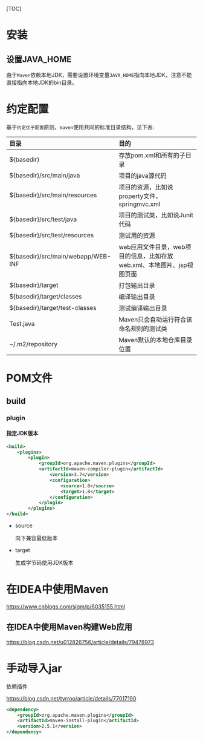 [TOC]

# 安装

## 设置JAVA_HOME

由于`Maven`依赖本地JDK，需要设置环境变量`JAVA_HOME`指向本地JDK，注意不能直接指向本地JDK的bin目录。

# 约定配置

基于`约定优于配置`原则，`maven`使用共同的标准目录结构，见下表:

| 目录                               | 目的                                                         |
| :--------------------------------- | :----------------------------------------------------------- |
| ${basedir}                         | 存放pom.xml和所有的子目录                                    |
| ${basedir}/src/main/java           | 项目的java源代码                                             |
| ${basedir}/src/main/resources      | 项目的资源，比如说property文件，springmvc.xml                |
| ${basedir}/src/test/java           | 项目的测试类，比如说Junit代码                                |
| ${basedir}/src/test/resources      | 测试用的资源                                                 |
| ${basedir}/src/main/webapp/WEB-INF | web应用文件目录，web项目的信息，比如存放web.xml、本地图片、jsp视图页面 |
| ${basedir}/target                  | 打包输出目录                                                 |
| ${basedir}/target/classes          | 编译输出目录                                                 |
| ${basedir}/target/test-classes     | 测试编译输出目录                                             |
| Test.java                          | Maven只会自动运行符合该命名规则的测试类                      |
| ~/.m2/repository                   | Maven默认的本地仓库目录位置                                  |

# POM文件

## build

### plugin

#### 指定JDK版本

``` xml
<build>  
    <plugins>  
        <plugin>  
            <groupId>org.apache.maven.plugins</groupId>
            <artifactId>maven-compiler-plugin</artifactId>  
                <version>3.7</version>  
                <configuration>  
                    <source>1.8</source>  
                    <target>1.8</target>  
                </configuration>  
            </plugin>  
        </plugins>  
</build>
```

- source

  向下兼容最低版本

- target

  生成字节码使用JDK版本

# 在IDEA中使用Maven

https://www.cnblogs.com/sigm/p/6035155.html

## 在IDEA中使用Maven构建Web应用

https://blog.csdn.net/u012826756/article/details/79478973

# 手动导入jar

依赖插件

https://blog.csdn.net/tyrroo/article/details/77017190

``` xml
<dependency>
	<groupId>org.apache.maven.plugins</groupId>  
	<artifactId>maven-install-plugin</artifactId>  
	<version>2.5.1</version>  
</dependency>
```



